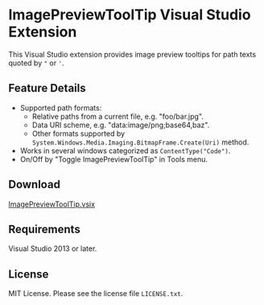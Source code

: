 # ImagePreviewToolTip Visual Studio Extension
This Visual Studio extension provides image preview tooltips for path texts quoted by `"` or `'`.

## Feature Details
* Supported path formats:
    + Relative paths from a current file, e.g. "foo/bar.jpg".
    + Data URI scheme, e.g. "data:image/png;base64,baz".
    + Other formats supported by `System.Windows.Media.Imaging.BitmapFrame.Create(Uri)` method.
* Works in several windows categorized as `ContentType("Code")`.
* On/Off by "Toggle ImagePreviewToolTip" in Tools menu.

## Download
[ImagePreviewToolTip.vsix](https://github.com/lpubsppop01/ImagePreviewToolTip/raw/master/ImagePreviewToolTip.vsix)

## Requirements
Visual Studio 2013 or later.

## License
MIT License. Please see the license file `LICENSE.txt`.
